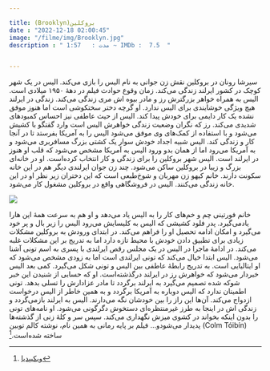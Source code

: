 ```yaml
---

title: (Brooklyn)بروکلین
date : "2022-12-18 02:00:45"
image: "/filme/img/Brooklyn.jpg"
description : " مدت :	1:57 ~ IMDb :  7.5  "


---
```



سیرشا رونان در بروکلین نقش زن جوانی به نام الیس را بازی می‌کند. الیس در یک شهر کوچک در کشور ایرلند زندگی می‌کند. زمان وقوع حوادث فیلم در دههٔ ۱۹۵۰ میلادی است. الیس به همراه خواهر بزرگترش رز و مادر بیوه اش مری زندگی می‌کند. زندگی در ایرلند هیچ ویژگی خوشایندی برای الیس ندارد. او گرچه دختر سختکوشی است اما هنوز موفق نشده یک کار دایمی برای خودش پیدا کند. الیس از حیث عاطفی نیز احساس کمبودهای شدیدی می‌کند. رز که نگران وضعیت زندگی خواهرش الیس است وارد گقتگو با کشیش می‌شود و با استفاده از کمک‌های وی موفق می‌شود الیس را به آمریکا بفرستد تا در آنجا کار و زندگی کند. الیس شبیه اجداد خودش سوار یک کشتی بزرگ مسافربری می‌شود و به آمریکا می‌رود اما از همان بدو ورود الیس به آمریکا مشخص می‌شود که قلب او هنوز در ایرلند است. الیس شهر بروکلین را برای زندگی و کار انتخاب کرده‌است. او در خانه‌ای بزرگ و زیبا در بروکلین ساکن می‌شود. چند زن جوان ایرلندی دیگر هم در این خانه سکونت دارند. خانم کیهو زن مهربان و شوخ‌طبعی است که این دختران زیر نظر او در این خانه زندگی می‌کنند. الیس در فروشگاهی واقع در بروکلین مشغول کار می‌شود. 

![](/filme/img/Brooklyn01.jpg)

خانم فورتینی چم و خم‌های کار را به الیس یاد می‌دهد و او هم به سرعت همهٔ این هارا یادمی‌گیرد. پدر فلود کشیشی که الیس به کلیسایش می‌رود الیس را زیر بال و پر خود می‌گیرد و امکان ادامه تحصیل او را فراهم می‌کند. در ابتدای ورودش به بروکلین مشکلات زیادی برای تطبیق دادن خودش با محیط تازه دارد اما به تدریج بر این مشکلات غلبه می‌کند. در ادامهٔ ماجرا در الیس در یک مجلس رقص ایرلندی با پسری به اسم تونی آشنا می‌شود. الیس ابتدا خیال می‌کند که تونی ایرلندی است اما به زودی مشخص می‌شود که او ایتالیایی است. به تدریج رابطهٔ عاطفی بین الیس و تونی شکل می‌گیرد. کمی بعد الیس خبردار می‌شود که خواهرش رز در ایرلند درگذشته‌است. او که حسابی از شنیدن این خبر شوکه شده تصمیم می‌گیرد به ایرلند برگردد تا مادر عزادارش را تسلی بدهد. تونی اطمینان ندارد که الیس دوباره به آمریکا برگردد و به همین خاطر از الیس درخواست ازدواج می‌کند. آن‌ها این راز را بین خودشان نگه می‌دارند. الیس به ایرلند بازمی‌گردد و زندگی اش در اینجا به طرز غیرمنتظره‌ای دستخوش دگرگونی می‌شود. او نامه‌های تونی را بدون اینکه بخواند در کشوی میزش نگهداری می‌کند. سپس سر و کلهٔ زنی از گذشته‌ها پدیدار می‌شودو… فیلم بر پایه رمانی به همین نام، نوشته کالم توبین (Colm Tóibín) ساخته شده‌است.[^1]

[^1]:[ویکیپدیا](https://fa.wikipedia.org/wiki/%D8%A8%D8%B1%D9%88%DA%A9%D9%84%DB%8C%D9%86_(%D9%81%DB%8C%D9%84%D9%85))
